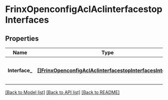 # FrinxOpenconfigAclAclinterfacestopInterfaces

## Properties
Name | Type | Description | Notes
------------ | ------------- | ------------- | -------------
**Interface_** | [**[]FrinxOpenconfigAclAclinterfacestopInterfacesInterface**](frinx.openconfig.acl.aclinterfacestop.interfaces.Interface.md) | Optional[List of interfaces on which ACLs are set] REF:Optional.empty | [optional] [default to null]

[[Back to Model list]](../README.md#documentation-for-models) [[Back to API list]](../README.md#documentation-for-api-endpoints) [[Back to README]](../README.md)


